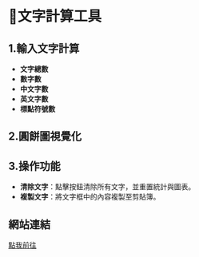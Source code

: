 # 🧮文字計算工具

## 1.輸入文字計算
- **文字總數**
- **數字數**
- **中文字數**
- **英文字數**
- **標點符號數**

## 2.圓餅圖視覺化
  
## 3.操作功能
- **清除文字**：點擊按鈕清除所有文字，並重置統計與圖表。
- **複製文字**：將文字框中的內容複製至剪貼簿。

## 網站連結
[點我前往](https://jerrylee00125.github.io/wordcount/)



